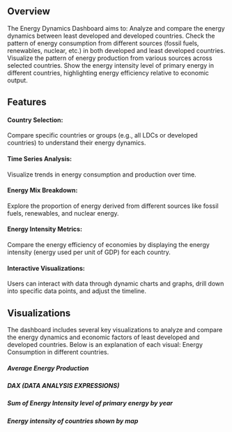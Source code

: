 ## Overview
The Energy Dynamics Dashboard aims to:
Analyze and compare the energy dynamics between least developed and developed countries.
Check the pattern of energy consumption from different sources (fossil fuels, renewables, nuclear, etc.) in both developed and least developed countries.
Visualize the pattern of energy production from various sources across selected countries.
Show the energy intensity level of primary energy in different countries, highlighting energy efficiency relative to economic output.
## Features
#### Country Selection: 
Compare specific countries or groups (e.g., all LDCs or developed countries) to understand their energy dynamics.
#### Time Series Analysis: 
Visualize trends in energy consumption and production over time.
#### Energy Mix Breakdown: 
Explore the proportion of energy derived from different sources like fossil fuels, renewables, and nuclear energy.
#### Energy Intensity Metrics: 
Compare the energy efficiency of economies by displaying the energy intensity (energy used per unit of GDP) for each country.
#### Interactive Visualizations: 
Users can interact with data through dynamic charts and graphs, drill down into specific data points, and adjust the timeline.
## Visualizations
The dashboard includes several key visualizations to analyze and compare the energy dynamics and economic factors of least developed and developed countries. Below is an explanation of each visual:
Energy Consumption in different countries.
##### Average Energy Production
##### DAX (DATA ANALYSIS EXPRESSIONS)
##### Sum of Energy Intensity level of primary energy by year
##### Energy intensity of countries shown by map
